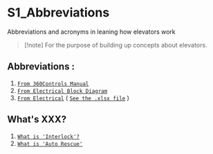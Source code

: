 # S1_Abbreviations
Abbreviations and acronyms in leaning how elevators work

>[!note] For the purpose of building up concepts about elevators.

## Abbreviations : 
1. [`From 360Controls Manual`](./01-from-360Controls-manual/Abbreviations-360-Controls-Manual.md)
2. [`From Electrical Block Diagram`](./03-from%20360block%20diagram/../03-from%20360block%20diagram/Abbreviations-electrical-block-diagram.md)
3. [`From Electrical`](./02-from-electrical/Abbreviations-electrical.md) 
   ( [`See the .xlsx file`](./02-from-electrical/360Controls%20Abbreviations%20from%20Electrical.xlsx) )


## What's XXX?
1. [`What is 'Interlock'?`](./97-what_is_xx/what_is_interlock.md)
2. [`What is 'Auto Rescue'`](./97-what_is_xx/what_is_auto_rescue.md)